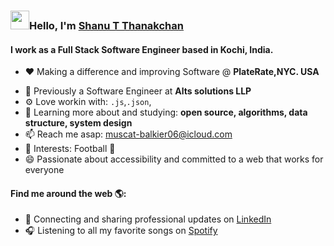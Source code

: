 ### <img src="https://media.giphy.com/media/hvRJCLFzcasrR4ia7z/giphy.gif" width="30px">Hello, I'm [Shanu T Thanakchan](https://www.linkedin.com/in/shanu-t-thankachan/)

#### I work as a Full Stack Software Engineer based in Kochi, India.


- ❤️ Making a difference and improving Software @ **PlateRate,NYC. USA**
<!--  - 😎 Open to contracting opportunities if the project sounds cool. --> 
- 🏢 Previously a Software Engineer at **Alts solutions LLP** 
- ⚙️ Love workin with:  `.js`,`.json`,
- 🌱 Learning more about and studying: **open source, algorithms, data structure, system design**
- 📫 Reach me asap: muscat-balkier06@icloud.com
- 💜 Interests: Football :football:
- 😄 Passionate about accessibility and committed to a web that works for everyone


#### Find me around the web 🌎:
- 💼 Connecting and sharing professional updates on <a href="https://www.linkedin.com/in/shanu-t-thankachan/">LinkedIn</a>
- 🎧 Listening to all my favorite songs on <a href="https://open.spotify.com/playlist/1YlKhgWUo2hsHPrZgpwmzF?si=PiPypkVbSnaKFuOL1MzOXQ">Spotify</a>

